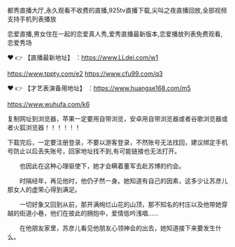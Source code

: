 都秀直播大厅,永久观看不收费的直播,925tv直播下载,尖叫之夜直播回放,全部视频支持手机列表播放

恋爱直播,男女住在一起的恋爱真人秀,爱秀直播最新版本,恋爱播放列表免费观看,恋爱秀场


❤️ 👉 【直播最新地址】 ：https://www.LLdei.com/w1

https://www.tppty.com/e2
https://www.cfu99.com/q3

❤️ 👉 【才艺表演备用地址】 ：https://www.huangse168.com/m5

https://www.wuhufa.com/k6

复制网址到浏览器，苹果一定要用自带浏览，安卓用自带浏览器或者谷歌浏览器或者火狐浏览器！！！！！！

下载完后，一定要注册登录，不要以游客登录，不然账号无法找回，建议绑定手机号防止以后丢失账号，回家地址找不到,有可能链接也无法打开。

　　也因此在这种心理驱使下，她才会瞒着董军去赴苏博的约会。

　　时隔经年，再见他时，他仍孑然一身。她知道有自己的因素，这多少让苏彦儿那女人的虚荣心得到满足。

　　一切好象又回到从前，那开满绚烂山花的山顶，那不知名的村庄以及他带她穿越的街道小巷，他们在彼此的拥抱中，爱情低吟浅唱……

　　在他朋友家里，苏彦儿看见他朋友心领神会的出去，她知道接下来要发生什么。
